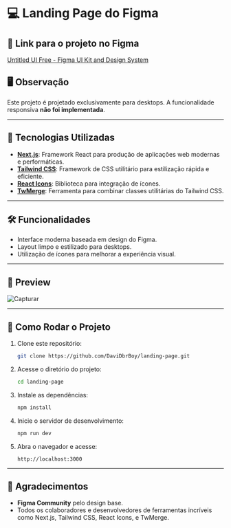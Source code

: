 # 💻 Landing Page do Figma

## 📎 Link para o projeto no Figma
[Untitled UI Free - Figma UI Kit and Design System](https://www.figma.com/community/file/1020079203222518115/untitled-ui-free-figma-ui-kit-and-design-system-v2-0?searchSessionId=lyp1xuha-jqtfbgs8aog)

## 🖥️ Observação
Este projeto é projetado exclusivamente para desktops. A funcionalidade responsiva **não foi implementada**.

---

## 🚀 Tecnologias Utilizadas
- **[Next.js](https://nextjs.org/)**: Framework React para produção de aplicações web modernas e performáticas.
- **[Tailwind CSS](https://tailwindcss.com/)**: Framework de CSS utilitário para estilização rápida e eficiente.
- **[React Icons](https://react-icons.github.io/react-icons/)**: Biblioteca para integração de ícones.
- **[TwMerge](https://github.com/dcastil/twmerge)**: Ferramenta para combinar classes utilitárias do Tailwind CSS.

---

## 🛠️ Funcionalidades
- Interface moderna baseada em design do Figma.
- Layout limpo e estilizado para desktops.
- Utilização de ícones para melhorar a experiência visual.

---

## 📸 Preview
![Capturar](https://github.com/user-attachments/assets/2463c222-5284-472d-918c-aa996f824e59)

---

## 📜 Como Rodar o Projeto
1. Clone este repositório:
   ```bash
   git clone https://github.com/DaviDbrBoy/landing-page.git
   ```
2. Acesse o diretório do projeto:
   ```bash
   cd landing-page
   ```
3. Instale as dependências:
   ```bash
   npm install
   ```
4. Inicie o servidor de desenvolvimento:
   ```bash
   npm run dev
   ```
5. Abra o navegador e acesse:
   ```
   http://localhost:3000
   ```
   
---

## 🙌 Agradecimentos
- **Figma Community** pelo design base.
- Todos os colaboradores e desenvolvedores de ferramentas incríveis como Next.js, Tailwind CSS, React Icons, e TwMerge.
